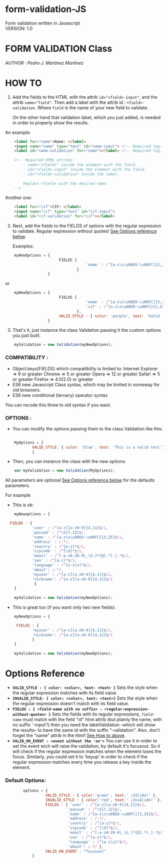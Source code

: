 # form-validation-JS
Form validation written in Javascript <br>
VERSION: 1.0

# FORM VALIDATION Class
###### AUTHOR : Pedro J. Martínez Martínez

# HOW TO
1. Add the fields to the HTML with the attrib ```id="<field>-input"```, 
	and the attrib ```name="field"```. Then add a label with 
	the attrib id : ```<field>-validation```. Where ```field``` is 
	the name of your new field to validate.
	
	On the other hand that validation label, which you just added, 
	is needed in order to properly show the results.
	
  An example:
  
```html
	<label for="name">Name: </label>
	<input name="name" type="text" id="name-input"> <!-- Required tag-->
	<label id="name-validation" for="name"></label> <!-- Required tag-->
	
	<!-- Required HTML attribs: 
		- name="<field>" inside the element with the field.
		- id="<field>-input" inside the element with the field.
		- id="<field>-validation" inside the label.
		
		Replace <field> with the desired name.
	-->
```

  Another one:

```html
	<label for="cif">CIF: </label>
	<input name="cif" type="text" id="cif-input">
	<label id="cif-validation" for="cif"></label>
```


2. Next, add the fields to the FIELDS of options with the
	regular expression to validate. Regular expression
	without quotes! [See Options reference below](#options-reference).
	
	Examples:
  
```javascript
	myNewOptions = { 	
						FIELDS {
									'name' : /^[a-z\s\u00E0-\u00FC]{3,25}$/i
								}
				   }
```

or

```javascript
	myNewOptions = { 	
						FIELDS {
									'name' : /^[a-z\s\u00E0-\u00FC]{3,25}$/i,
									'cif' : /^[a-z\s\u00E0-\u00FC]{3,25}$/i
								},
						VALID_STYLE : { color: 'purple', text: 'Valid !' }
				   }
```

3. That's it, just instance the class Validation passing it the custom
options you just built:

```javascript
	myValidation = new Validation(myNewOptions);
```

### COMPATIBILITY :

- Object.keys(FIELDS) which compatibility is limited
to:
 	 Internet Explorer => 9 or greater
 	 Chrome => 5 or greater
 	 Opera => 12 or greater
 	 Safari => 5 or greater
 	 Firefox => 4.0(2.0) or greater
- ES6 new Javascript Class syntax, which may be limited
in someway for old browsers.
- ES6 new conditional (ternary) operator syntax

You can recode this three to old syntax if you want.


### OPTIONS :

- You can modify the options passing them to the class Validation like this:

```javascript
	
	MyOptions = { 
			VALID_STYLE: { color: 'blue', text: 'This is a valid test'} 
			}
```

- Then, you can instance the class with the new options:

```javascript
	var myValidation = new Validation(MyOptions);
```

All parameters are optional [See Options reference below](#options-reference) for the defaults parameters.

For example

- This is ok:

```javascript
	myNewoptions = {

  FIELDS : {
			'user' : /^[a-z][a-z0-9]{4,11}$/i,
  			'passwd' : /^\S{7,12}$/,
  			'name' : /^[a-z\s\u00E0-\u00FC]{3,25}$/i,
  			'address' : /.*/,
  			'country' : /^[a-z]*$/i,
  			'zipcode' : /^[\d]*$/i,
  			'email' : /^[-a-zA-Z0-9\_\S.]*[@].*[.].*$/i,
  			'sex' : /^[a-z]*$/i,
  			'language' : /^[a-z\s]*$/i,
  			'about': /.*/,
			'myuser' : /^[a-z][a-z0-9]{4,11}$/i,
 			'nickname': /^[a-z][a-z0-9]{4,11}$/i
			 }
	}
	
	myValidation = new Validation(myNewOptions);
```

- This is great too (if you want only two new fields):

```javascript
	myNewOptions = {

	 FIELDS : {
			'myuser' : /^[a-z][a-z0-9]{4,11}$/i,
			'nickname': /^[a-z][a-z0-9]{4,11}$/i
			}
	}
	
	myValidation = new Validation(myNewOptions);
```

# Options Reference

- __```VALID_STYLE : { color: <color>, text: <text> }```__ Sets the style when the regular expression matches with its field value.
- __```INVALID_STYLE: { color: <color>, text: <text>}```__ Sets the style when the regular expression doesn't match with its field value.
- __```FIELDS : { <field-name with no suffix> : <regular-expression-without-quotes> }```__ Sets the fields with its regular expressions, ```field-name``` must match with the field "id" html attrib (but plainly the name, with no suffix '-input'!) then you need the labelValidation –which will show the results– to have the same id with the suffix "-validation". Also, don't forget the "name" attrib in the html! [See How to above](#how-to).
- __```VALID_ON_EVENT : <event without the 'on'>```__ You can use it in order to set the event wich will raise the validation, by default it's focusout. So it will check if the regular expression matches when the element loses the focus. Similarly, you could set it to 'keyup' in order to check if the regular expression matches every time you release a key inside the element.


### Default Options:
```javascript
		options = {
				  VALID_STYLE : { color:'green', text:' ¡Válido!' },
				  INVALID_STYLE : { color:'red', text:' ¡Inválido!' },
				  FIELDS : { 'user' : /^[a-z][a-z0-9]{4,11}$/i,
				  			'passwd' : /^\S{7,12}$/,
				  			'name' : /^[a-z\s\u00E0-\u00FC]{3,25}$/i,
				  			'address' : /.*/,
				  			'country' : /^[a-z]*$/i,
				  			'zipcode' : /^[\d]*$/i,
				  			'email' : /^[-a-zA-Z0-9\_\S.]*[@].*[.].*$/i,
				  			'sex' : /^[a-z]*$/i,
				  			'language' : /^[a-z\s]*$/i,
				  			'about': /.*/ },
				  VALID_ON_EVENT : "focusout"
			}
```
